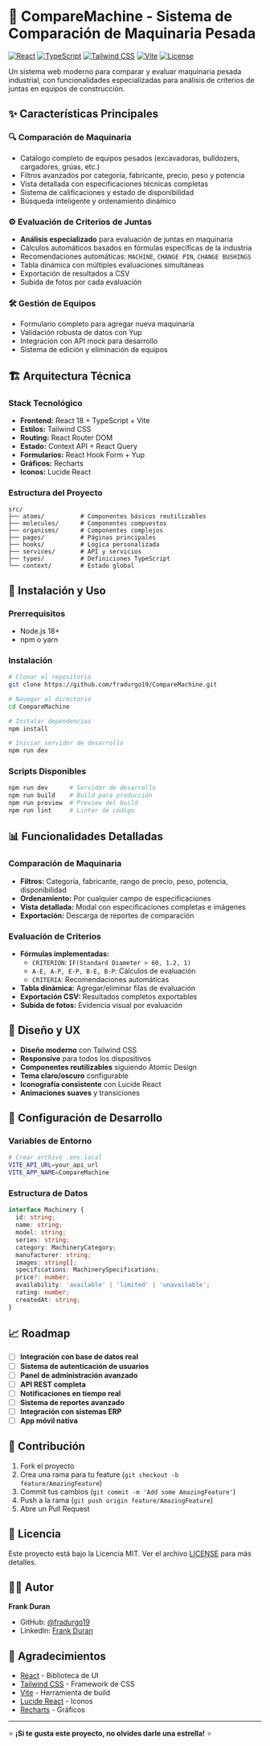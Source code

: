 # 🚜 CompareMachine - Sistema de Comparación de Maquinaria Pesada

[![React](https://img.shields.io/badge/React-18.3.1-blue.svg)](https://reactjs.org/)
[![TypeScript](https://img.shields.io/badge/TypeScript-5.5.3-blue.svg)](https://www.typescriptlang.org/)
[![Tailwind CSS](https://img.shields.io/badge/Tailwind_CSS-3.4.1-38B2AC.svg)](https://tailwindcss.com/)
[![Vite](https://img.shields.io/badge/Vite-5.4.2-646CFF.svg)](https://vitejs.dev/)
[![License](https://img.shields.io/badge/License-MIT-green.svg)](LICENSE)

Un sistema web moderno para comparar y evaluar maquinaria pesada industrial, con funcionalidades especializadas para análisis de criterios de juntas en equipos de construcción.

## ✨ Características Principales

### 🔍 **Comparación de Maquinaria**
- Catálogo completo de equipos pesados (excavadoras, bulldozers, cargadores, grúas, etc.)
- Filtros avanzados por categoría, fabricante, precio, peso y potencia
- Vista detallada con especificaciones técnicas completas
- Sistema de calificaciones y estado de disponibilidad
- Búsqueda inteligente y ordenamiento dinámico

### ⚙️ **Evaluación de Criterios de Juntas**
- **Análisis especializado** para evaluación de juntas en maquinaria
- Cálculos automáticos basados en fórmulas específicas de la industria
- Recomendaciones automáticas: `MACHINE`, `CHANGE PIN`, `CHANGE BUSHINGS`
- Tabla dinámica con múltiples evaluaciones simultáneas
- Exportación de resultados a CSV
- Subida de fotos por cada evaluación

### 🛠️ **Gestión de Equipos**
- Formulario completo para agregar nueva maquinaria
- Validación robusta de datos con Yup
- Integración con API mock para desarrollo
- Sistema de edición y eliminación de equipos

## 🏗️ Arquitectura Técnica

### **Stack Tecnológico**
- **Frontend:** React 18 + TypeScript + Vite
- **Estilos:** Tailwind CSS
- **Routing:** React Router DOM
- **Estado:** Context API + React Query
- **Formularios:** React Hook Form + Yup
- **Gráficos:** Recharts
- **Iconos:** Lucide React

### **Estructura del Proyecto**
```
src/
├── atoms/          # Componentes básicos reutilizables
├── molecules/      # Componentes compuestos
├── organisms/      # Componentes complejos
├── pages/          # Páginas principales
├── hooks/          # Lógica personalizada
├── services/       # API y servicios
├── types/          # Definiciones TypeScript
└── context/        # Estado global
```

## 🚀 Instalación y Uso

### **Prerrequisitos**
- Node.js 18+ 
- npm o yarn

### **Instalación**
```bash
# Clonar el repositorio
git clone https://github.com/fradurgo19/CompareMachine.git

# Navegar al directorio
cd CompareMachine

# Instalar dependencias
npm install

# Iniciar servidor de desarrollo
npm run dev
```

### **Scripts Disponibles**
```bash
npm run dev      # Servidor de desarrollo
npm run build    # Build para producción
npm run preview  # Preview del build
npm run lint     # Linter de código
```

## 📊 Funcionalidades Detalladas

### **Comparación de Maquinaria**
- **Filtros:** Categoría, fabricante, rango de precio, peso, potencia, disponibilidad
- **Ordenamiento:** Por cualquier campo de especificaciones
- **Vista detallada:** Modal con especificaciones completas e imágenes
- **Exportación:** Descarga de reportes de comparación

### **Evaluación de Criterios**
- **Fórmulas implementadas:**
  - `CRITERION`: `IF(Standard Diameter > 60, 1.2, 1)`
  - `A-E, A-P, E-P, B-E, B-P`: Cálculos de evaluación
  - `CRITERIA`: Recomendaciones automáticas
- **Tabla dinámica:** Agregar/eliminar filas de evaluación
- **Exportación CSV:** Resultados completos exportables
- **Subida de fotos:** Evidencia visual por evaluación

## 🎨 Diseño y UX

- **Diseño moderno** con Tailwind CSS
- **Responsive** para todos los dispositivos
- **Componentes reutilizables** siguiendo Atomic Design
- **Tema claro/oscuro** configurable
- **Iconografía consistente** con Lucide React
- **Animaciones suaves** y transiciones

## 🔧 Configuración de Desarrollo

### **Variables de Entorno**
```bash
# Crear archivo .env.local
VITE_API_URL=your_api_url
VITE_APP_NAME=CompareMachine
```

### **Estructura de Datos**
```typescript
interface Machinery {
  id: string;
  name: string;
  model: string;
  series: string;
  category: MachineryCategory;
  manufacturer: string;
  images: string[];
  specifications: MachinerySpecifications;
  price?: number;
  availability: 'available' | 'limited' | 'unavailable';
  rating: number;
  createdAt: string;
}
```

## 📈 Roadmap

- [ ] **Integración con base de datos real**
- [ ] **Sistema de autenticación de usuarios**
- [ ] **Panel de administración avanzado**
- [ ] **API REST completa**
- [ ] **Notificaciones en tiempo real**
- [ ] **Sistema de reportes avanzado**
- [ ] **Integración con sistemas ERP**
- [ ] **App móvil nativa**

## 🤝 Contribución

1. Fork el proyecto
2. Crea una rama para tu feature (`git checkout -b feature/AmazingFeature`)
3. Commit tus cambios (`git commit -m 'Add some AmazingFeature'`)
4. Push a la rama (`git push origin feature/AmazingFeature`)
5. Abre un Pull Request

## 📝 Licencia

Este proyecto está bajo la Licencia MIT. Ver el archivo [LICENSE](LICENSE) para más detalles.

## 👨‍💻 Autor

**Frank Duran**
- GitHub: [@fradurgo19](https://github.com/fradurgo19)
- LinkedIn: [Frank Duran](https://linkedin.com/in/frank-duran)

## 🙏 Agradecimientos

- [React](https://reactjs.org/) - Biblioteca de UI
- [Tailwind CSS](https://tailwindcss.com/) - Framework de CSS
- [Vite](https://vitejs.dev/) - Herramienta de build
- [Lucide React](https://lucide.dev/) - Iconos
- [Recharts](https://recharts.org/) - Gráficos

---

⭐ **¡Si te gusta este proyecto, no olvides darle una estrella!** ⭐
